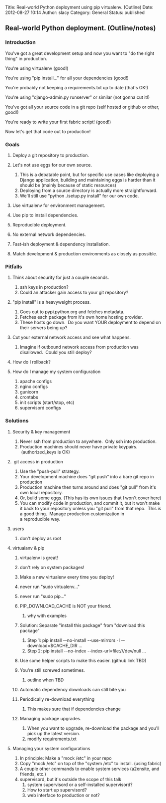 Title: Real-world Python deployment using pip  virtualenv. (Outline)
Date: 2012-08-27 10:14
Author: slacy
Category: General
Status: published

Real-world Python deployment. (Outline/notes)
---------------------------------------------

### Introduction

You've got a great development setup and now you want to "do the right
thing" in production.

You're using virtualenv (good!)

You're using "pip install..." for all your dependencies (good!)

You're probably not keeping a requirements.txt up to date (that's OK!)

You're using "django-admin.py runserver" or similar (not gonna cut it!)

You've got all your source code in a git repo (self hosted or github or
other, good!)

You're ready to write your first fabric script! (good!)

Now let's get that code out to production!

### Goals

1.  Deploy a git repository to production.
2.  Let's not use eggs for our own source.
    1.  This is a debatable point, but for specific use cases like
        deploying a Django application, building and maintaining eggs is
        harder than it should be (mainly because of static resources)
    2.  Deploying from a source directory is actually
        more straightforward.
    3.  We'll still use "python ./setup.py install" for our own code.

3.  Use virtualenv for environment management.
4.  Use pip to install dependencies.
5.  Reproducible deployment.
6.  No external network dependencies.
7.  Fast-ish deployment & dependency installation.
8.  Match development & production environments as closely as possible.

### Pitfalls

1.  Think about security for just a couple seconds.
    1.  ssh keys in production?
    2.  Could an attacker gain access to your git repository?

2.  "pip install" is a heavyweight process.
    1.  Goes out to pypi.python.org and fetches metadata.
    2.  Fetches each package from it's own home hosting provider.
    3.  These hosts go down.  Do you want YOUR deployment to depend on
        their servers being up?

3.  Cut your external network access and see what happens.
    1.  Imagine if outbound network access from production
        was disallowed.  Could you still deploy?

4.  How do I rollback?
5.  How do I manage my system configuration
    1.  apache configs
    2.  nginx configs
    3.  gunicorn
    4.  crontabs
    5.  init scripts (start/stop, etc)
    6.  supervisord configs

### Solutions

1.  Security & key management
    1.  Never ssh from production to anywhere.  Only ssh
        into production.
    2.  Production machines should never have private keypairs.
         (authorized\_keys is OK)

2.   git access in production
    1.  Use the "push-pull" strategy.
    2.  Your development machine does "git push" into a bare git repo in
        production
    3.  Production machine then turns around and does "git pull" from
        it's own local repository.
    4.  Or, build some eggs. (This has its own issues that I won't
        cover here)
    5.  You can modify code in production, and commit it, but it won't
        make it back to your repository unless you "git pull" from
        that repo.  This is a good thing.  Manage
        production customization in a reproducible way.

3.  users
    1.  don't deploy as root

4.  virtualanv & pip
    1.  virtualenv is great!
    2.  don't rely on system packages!
    3.  Make a new virtualenv every time you deploy!
    4.  never run "sudo virtualenv..."
    5.  never run "sudo pip..."
    6.  PIP\_DOWNLOAD\_CACHE is NOT your friend.
        1.  why with examples

    7.  Solution: Separate "install this package" from "download this
        package"
        1.  Step 1: pip install --no-install --use-mirrors -I
            --download=\$CACHE\_DIR ...
        2.  Step 2: pip install --no-index
            --index-url=file:///dev/null ...

    8.  Use some helper scripts to make this easier. (github link TBD)
    9.  You're still screwed sometimes.
        1.  outline when TBD

    10. Automatic dependency downloads can still bite you
    11. Periodically re-download everything
        1.  This makes sure that if dependencies change

    12. Managing package upgrades.
        1.  When you want to upgrade, re-download the package and you'll
            pick up the latest version.
        2.  modify requirements.txt

5.  Managing your system configurations
    1.  In principle: Make a "mock /etc" in your repo
    2.  Copy "mock /etc" on top of the "system /etc" to install.
        (using fabric)
    3.  A couple other commands to enable system services (a2ensite, and
        friends, etc.)
    4.  supervisord, but it's outside the scope of this talk
        1.  system supervisord or a self-installed supervisord?
        2.  How to start up supervisord?
        3.  web interface to production or not?


